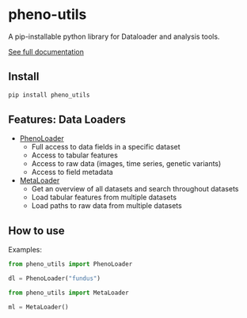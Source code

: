 pheno-utils
================

A pip-installable python library for Dataloader and analysis tools.

[See full documentation](https://pheno-ai.github.io/pheno-utils/)


## Install

``` sh
pip install pheno_utils
```

## Features: Data Loaders

- [PhenoLoader](https://pheno-ai.github.io/pheno-utils/pheno_loader.html)
    - Full access to data fields in a specific dataset
    - Access to tabular features
    - Access to raw data (images, time series, genetic variants)
    - Access to field metadata
- [MetaLoader](https://pheno-ai.github.io/pheno-utils/meta_loader.html)
    - Get an overview of all datasets and search throughout datasets
    - Load tabular features from multiple datasets
    - Load paths to raw data from multiple datasets

## How to use

Examples:

``` python
from pheno_utils import PhenoLoader

dl = PhenoLoader("fundus")
```

``` python
from pheno_utils import MetaLoader

ml = MetaLoader()
```
